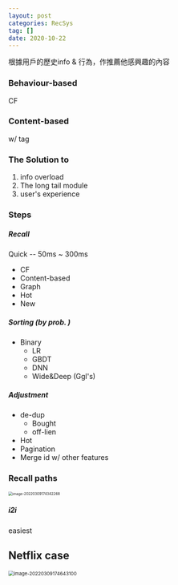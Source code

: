```yaml
---
layout: post
categories: RecSys
tag: [] 
date: 2020-10-22
---
```




根據用戶的歷史info & 行為，作推薦他感興趣的內容



### Behaviour-based

CF



### Content-based

w/ tag



### The Solution to 

1. info overload
2. The long tail module
3. user's experience



### Steps

##### Recall

Quick -- 50ms ~ 300ms

- CF
- Content-based
- Graph
- Hot
- New

##### Sorting (by prob. )

- Binary
  - LR
  - GBDT
  - DNN
  - Wide&Deep (Ggl's)

##### Adjustment

- de-dup
  - Bought
  - off-lien
- Hot
- Pagination
- Merge id w/ other features

##### 



### Recall paths

<img src="https://tva1.sinaimg.cn/large/e6c9d24egy1h03rtgepfkj20y60k276u.jpg" alt="image-20220309174342268" style="zoom:50%;" />



##### i2i

easiest

##### 



## Netflix case

<img src="https://tva1.sinaimg.cn/large/e6c9d24egy1h38ahu0y4jj20to0vm0wc.jpg" alt="image-20220309174643100" style="zoom: 67%;" />



